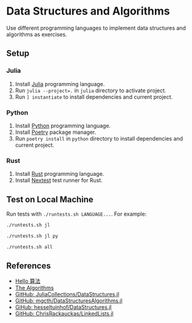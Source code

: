 # Data Structures and Algorithms
Use different programming languages ​​to implement data structures and algorithms as exercises.

## Setup
### Julia
1. Install [Julia](https://julialang.org/) programming language.
1. Run `julia --project=.` in `julia` directory to activate project.
1. Run `] instantiate` to install dependencies and current project.

### Python
1. Install [Python](https://www.python.org/) programming language.
1. Install [Poetry](https://python-poetry.org/) package manager.
1. Run `poetry install` in `python` directory to install dependencies and current project.

### Rust
1. Install [Rust](https://www.rust-lang.org/) programming language.
1. Install [Nextest](https://github.com/nextest-rs/nextest) test runner for Rust.

## Test on Local Machine
Run tests with `./runtests.sh LANGUAGE...`.
For example:
```bash
./runtests.sh jl
```
```bash
./runtests.sh jl py
```
```bash
./runtests.sh all
```

## References
- [Hello 算法](https://www.hello-algo.com/)
- [The Algorithms](https://the-algorithms.com/)
- [GitHub: JuliaCollections/DataStructures.jl](https://github.com/JuliaCollections/DataStructures.jl)
- [GitHub: mgcth/DataStructuresAlgorithms.jl](https://github.com/mgcth/DataStructuresAlgorithms.jl)
- [GiHub: hesseltuinhof/DataStructures.jl](https://github.com/hesseltuinhof/DataStructures.jl)
- [GitHub: ChrisRackauckas/LinkedLists.jl](https://github.com/ChrisRackauckas/LinkedLists.jl)